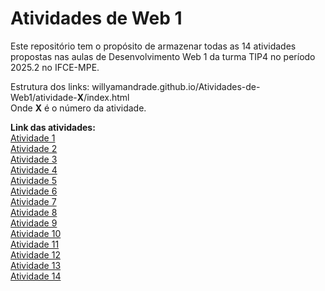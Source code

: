 # Atividades de Web 1

Este repositório tem o propósito de armazenar todas as 14 atividades propostas nas aulas de Desenvolvimento Web 1 da turma TIP4 no período 2025.2 no IFCE-MPE.

Estrutura dos links: willyamandrade.github.io/Atividades-de-Web1/atividade-**X**/index.html\
Onde **X** é o número da atividade.

**Link das atividades:**\
[Atividade 1](https://willyamandrade.github.io/Atividades-de-Web1/Atividade1/index.html)\
[Atividade 2](https://willyamandrade.github.io/Atividades-de-Web1/Atividade2/index.html)\
[Atividade 3](https://willyamandrade.github.io/Atividades-de-Web1/Atividade3/index.html)\
[Atividade 4](https://willyamandrade.github.io/Atividades-de-Web1/Atividade4/index.html)\
[Atividade 5](https://willyamandrade.github.io/Atividades-de-Web1/Atividade5/index.html)\
[Atividade 6](https://willyamandrade.github.io/Atividades-de-Web1/Atividade6/index.html)\
[Atividade 7](https://willyamandrade.github.io/Atividades-de-Web1/Atividade7/index.html)\
[Atividade 8](https://willyamandrade.github.io/Atividades-de-Web1/Atividade8/index.html)\
[Atividade 9](https://willyamandrade.github.io/Atividades-de-Web1/Atividade9/index.html)\
[Atividade 10](https://willyamandrade.github.io/Atividades-de-Web1/Atividade10/index.html)\
[Atividade 11](https://willyamandrade.github.io/Atividades-de-Web1/Atividade11/index.html)\
[Atividade 12](https://willyamandrade.github.io/Atividades-de-Web1/Atividade12/index.html)\
[Atividade 13](https://willyamandrade.github.io/Atividades-de-Web1/Atividade13/index.html)\
[Atividade 14](https://willyamandrade.github.io/Atividades-de-Web1/Atividade14/index.html)
